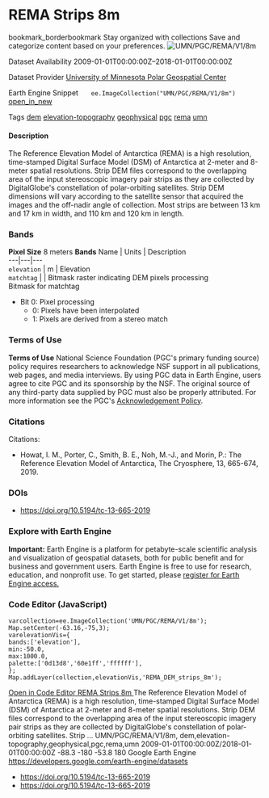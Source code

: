  
#  REMA Strips 8m 
bookmark_borderbookmark Stay organized with collections  Save and categorize content based on your preferences. 
![UMN/PGC/REMA/V1/8m](https://developers.google.com/earth-engine/datasets/images/UMN/UMN_PGC_REMA_V1_8m_sample.png) 

Dataset Availability
    2009-01-01T00:00:00Z–2018-01-01T00:00:00Z 

Dataset Provider
     [ University of Minnesota Polar Geospatial Center ](https://www.pgc.umn.edu/data/arcticdem/) 

Earth Engine Snippet
     `    ee.ImageCollection("UMN/PGC/REMA/V1/8m")   ` [ open_in_new ](https://code.earthengine.google.com/?scriptPath=Examples:Datasets/UMN/UMN_PGC_REMA_V1_8m) 

Tags
     [dem](https://developers.google.com/earth-engine/datasets/tags/dem) [elevation-topography](https://developers.google.com/earth-engine/datasets/tags/elevation-topography) [geophysical](https://developers.google.com/earth-engine/datasets/tags/geophysical) [pgc](https://developers.google.com/earth-engine/datasets/tags/pgc) [rema](https://developers.google.com/earth-engine/datasets/tags/rema) [umn](https://developers.google.com/earth-engine/datasets/tags/umn)
#### Description
The Reference Elevation Model of Antarctica (REMA) is a high resolution, time-stamped Digital Surface Model (DSM) of Antarctica at 2-meter and 8-meter spatial resolutions.
Strip DEM files correspond to the overlapping area of the input stereoscopic imagery pair strips as they are collected by DigitalGlobe's constellation of polar-orbiting satellites. Strip DEM dimensions will vary according to the satellite sensor that acquired the images and the off-nadir angle of collection. Most strips are between 13 km and 17 km in width, and 110 km and 120 km in length.
### Bands
**Pixel Size** 8 meters 
**Bands**
Name | Units | Description  
---|---|---  
`elevation` | m | Elevation  
`matchtag` |  | Bitmask raster indicating DEM pixels processing  
Bitmask for matchtag
  * Bit 0: Pixel processing 
    * 0: Pixels have been interpolated
    * 1: Pixels are derived from a stereo match

  
### Terms of Use
**Terms of Use**
National Science Foundation (PGC's primary funding source) policy requires researchers to acknowledge NSF support in all publications, web pages, and media interviews.
By using PGC data in Earth Engine, users agree to cite PGC and its sponsorship by the NSF. The original source of any third-party data supplied by PGC must also be properly attributed.
For more information see the PGC's [Acknowledgement Policy](https://www.pgc.umn.edu/guides/user-services/acknowledgement-policy/).
### Citations
Citations:
  * Howat, I. M., Porter, C., Smith, B. E., Noh, M.-J., and Morin, P.: The Reference Elevation Model of Antarctica, The Cryosphere, 13, 665-674, 2019.


### DOIs
  * [ https://doi.org/10.5194/tc-13-665-2019 ](https://doi.org/10.5194/tc-13-665-2019)


### Explore with Earth Engine
**Important:** Earth Engine is a platform for petabyte-scale scientific analysis and visualization of geospatial datasets, both for public benefit and for business and government users. Earth Engine is free to use for research, education, and nonprofit use. To get started, please [register for Earth Engine access.](https://console.cloud.google.com/earth-engine)
### Code Editor (JavaScript)
```
varcollection=ee.ImageCollection('UMN/PGC/REMA/V1/8m');
Map.setCenter(-63.16,-75,3);
varelevationVis={
bands:['elevation'],
min:-50.0,
max:1000.0,
palette:['0d13d8','60e1ff','ffffff'],
};
Map.addLayer(collection,elevationVis,'REMA_DEM_strips_8m');
```
[ Open in Code Editor ](https://code.earthengine.google.com/?scriptPath=Examples:Datasets/UMN/UMN_PGC_REMA_V1_8m)
[ REMA Strips 8m ](https://developers.google.com/earth-engine/datasets/catalog/UMN_PGC_REMA_V1_8m)
The Reference Elevation Model of Antarctica (REMA) is a high resolution, time-stamped Digital Surface Model (DSM) of Antarctica at 2-meter and 8-meter spatial resolutions. Strip DEM files correspond to the overlapping area of the input stereoscopic imagery pair strips as they are collected by DigitalGlobe's constellation of polar-orbiting satellites. Strip …
UMN/PGC/REMA/V1/8m, dem,elevation-topography,geophysical,pgc,rema,umn 
2009-01-01T00:00:00Z/2018-01-01T00:00:00Z
-88.3 -180 -53.8 180 
Google Earth Engine
https://developers.google.com/earth-engine/datasets
  * [ https://doi.org/10.5194/tc-13-665-2019 ](https://doi.org/https://www.pgc.umn.edu/data/arcticdem/)
  * [ https://doi.org/10.5194/tc-13-665-2019 ](https://doi.org/https://developers.google.com/earth-engine/datasets/catalog/UMN_PGC_REMA_V1_8m)


